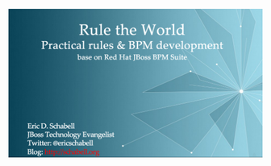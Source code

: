 ![Cover Slide](https://raw.githubusercontent.com/bpmworkshop/bpmworkshop.github.io/master/cover.png)

